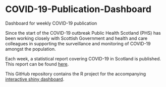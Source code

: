 # COVID-19-Publication-Dashboard
Dashboard for weekly COVID-19 publication

Since the start of the COVID-19 outbreak Public Health Scotland (PHS) has been working closely with Scottish Government and health and care colleagues in supporting the surveillance and monitoring of COVID-19 amongst the population.

Each week, a statistical report covering COVID-19 in Scotland is published. This report can be found [here](https://beta.isdscotland.org/find-publications-and-data/population-health/covid-19/covid-19-statistical-report/).

This GitHub repository contains the R project for the accompanying [interactive shiny dashboard](https://scotland.shinyapps.io/nhs-covid19-weekly/).